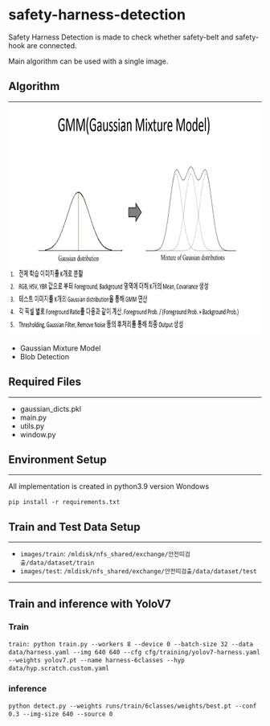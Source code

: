 # safety-harness-detection

Safety Harness Detection is made to check whether safety-belt and safety-hook are connected.


Main algorithm can be used with a single image.


## Algorithm
<hr/>

<img src=./reference/GMM.png width="800px" height="450px">

- Gaussian Mixture Model
- Blob Detection

## Required Files
<hr/>

- gaussian_dicts.pkl
- main.py
- utils.py
- window.py

## Environment Setup
<hr/>

All implementation is created in python3.9 version Wondows
```
pip install -r requirements.txt
```
## 


## Train and Test Data Setup 
<hr/>

- `images/train`: `/mldisk/nfs_shared/exchange/안전띠검출/data/dataset/train`
- `images/test`: `/mldisk/nfs_shared/exchange/안전띠검출/data/dataset/test`

-------
## Train and inference with YoloV7

### Train
```
train: python train.py --workers 8 --device 0 --batch-size 32 --data data/harness.yaml --img 640 640 --cfg cfg/training/yolov7-harness.yaml --weights yolov7.pt --name harness-6classes --hyp data/hyp.scratch.custom.yaml
```

### inference
```
python detect.py --weights runs/train/6classes/weights/best.pt --conf 0.3 --img-size 640 --source 0
```

